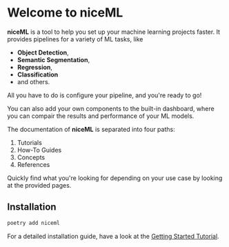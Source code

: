 # Welcome to niceML

**niceML** is a tool to help you set up your machine learning projects faster. 
It provides pipelines for a variety of ML tasks, like

- **Object Detection**,
- **Semantic Segmentation**,
- **Regression**,
- **Classification**
- and others.

All you have to do is configure your pipeline, and you're ready to go!

You can also add your own components to the built-in dashboard, 
where you can compair the results and performance of your ML models.


The documentation of **niceML** is separated into four paths:

1. Tutorials
2. How-To Guides
3. Concepts
4. References


Quickly find what you're looking for depending on
your use case by looking at the provided pages.

## Installation

```bash
poetry add niceml
```

For a detailed installation guide, have a look at the [Getting Started Tutorial](
    getting-started.md#installation).
